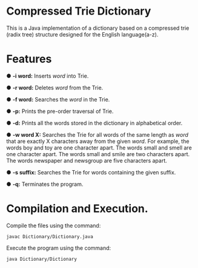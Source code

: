 # Compressed Trie Dictionary
This is a Java implementation of a dictionary based on a compressed trie (radix tree) structure designed for the English language(a-z).

# Features
● **-i word:** Inserts *word* into Trie.

● **-r word:** Deletes *word* from the Trie.

● **-f word:** Searches the *word* in the Trie.

● **-p:** Prints the pre-order traversal of Trie.

● **-d:** Prints all the words stored in the dictionary in alphabetical order.

● **-w word X:** Searches the Trie for all words of the same length as *word* that are exactly X characters away from the given *word*. For example, the words boy and toy are one character apart.
The words small and smell are one character apart.
The words small and smile are two characters apart.
The words newspaper and newsgroup are five characters apart.

● **-s suffix:** Searches the Trie for words containing the given suffix.

● **-q:** Terminates the program.

# Compilation and Execution.
Compile the files using the command:
```
javac Dictionary/Dictionary.java
```
Execute the program using the command:
```
java Dictionary/Dictionary
```
